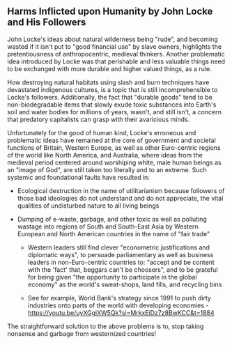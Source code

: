 ## Harms Inflicted upon Humanity by John Locke and His Followers 

John Locke's ideas about natural wilderness being "rude", and becoming wasted if it isn't put to "good financial use" by slave owners, highlights the pretentiousness of anthropocentric, medieval thinkers. Another problematic idea introduced by Locke was that perishable and less valuable things need to be exchanged with more durable and higher valued things, as a rule. 

How destroying natural habitats using slash and burn techniques have devastated indigenous cultures, is a topic that is still incomprehensible to Locke's followers. Additionally, the fact that "durable goods" tend to be non-biodegradable items that slowly exude toxic substances into Earth's soil and water bodies for millions of years, wasn't, and still isn't, a concern that predatory capitalists can grasp with their avaricious minds. 

Unfortunately for the good of human kind, Locke's erroneous and problematic ideas have remained at the core of government and societal functions of Britain, Western Europe, as well as other Euro-centric regions of the world like North America, and Australia, where ideas from the medieval period centered around worshiping white, male human beings as an "image of God", are still taken too literally and to an extreme. Such systemic and foundational faults have resulted in:

- Ecological destruction in the name of utilitarianism because followers of those bad ideologies do not understand and do not appreciate, the vital qualities of undisturbed nature to all living beings 

- Dumping of e-waste, garbage, and other toxic as well as polluting wastage into regions of South and South-East Asia by Western European and North American countries in the name of "fair trade"

    - Western leaders still find clever "econometric justifications and diplomatic ways", to persuade parliamentary as well as business leaders in non-Euro-centric countries to: "accept and be content with the 'fact' that, beggars can't be choosers", and to be grateful for being given "the opportunity to participate in the global economy" as the world's sweat-shops, land fills, and recycling bins 

    - See for example, World Bank's strategy since 1991 to push dirty industries onto parts of the world with developing economies - https://youtu.be/uyXGgiXW5Qk?si=MrkxEiDz7z8BwKCC&t=1884 


The straightforward solution to the above problems is to, stop taking nonsense and garbage from westernized countries! 

